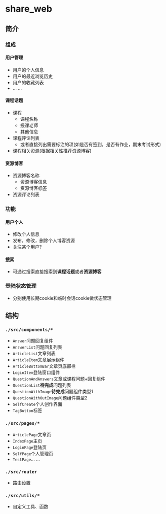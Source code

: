 # share_web
## 简介
### 组成
#### 用户管理  
- 用户的个人信息
- 用户的最近浏览历史
- 用户的收藏列表
- ... ...
#### 课程话题  
- 课程
  - 课程名称
  - 授课老师
  - 其他信息
- 课程评论列表
  - 或者直接列出需要标注的项(如是否有签到，是否有作业，期末考试形式)
- 课程相关资源(根据相关性推荐资源博客)  
#### 资源博客  
- 资源博客名称  
  - 资源博客信息
  - 资源博客标签
- 资源评论列表  
### 功能
#### 用户个人
- 修改个人信息
- 发布，修改，删除个人博客资源  
- 关注某个用户?
#### 搜索
- 可通过搜索直接搜索到**课程话题**或者**资源博客**  

### 登陆状态管理  
- 分别使用长期cookie和临时会话cookie做状态管理  

## 结构
### `./src/components/*`
- `Answer`问题回复组件
- `AnswerList`问题回复列表
- `ArticleList`文章列表
- `ArticleItem`文章展示组件
- `ArticleBottomBar`文章页底部栏
- `LoginItem`登陆窗口组件
- `QuestionAndAnswers`文章或课程问题+回复组件
- `QuestionList`**待完成**问题列表
- `QuestionWithImage`**待完成**问题组件类型1
- `QuestionWithOutImage`问题组件类型2
- `SelfCreate`个人创作界面
- `TagButton`标签
### `./src/pages/*`
- `ArticlePage`文章页
- `IndexPage`主页
- `LoginPage`登陆页
- `SelfPage`个人管理页
- `TestPage`... ...
### `./src/router`
- 路由设置
### `./src/utils/*`
- 自定义工具、函数